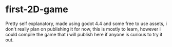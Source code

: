 # first-2D-game
Pretty self explanatory, made using godot 4.4 and some free to use assets, i don't really plan on publishing it for now, this is mostly to learn, however i could compile the game that i will publish here if anyone is curious to try it out.

